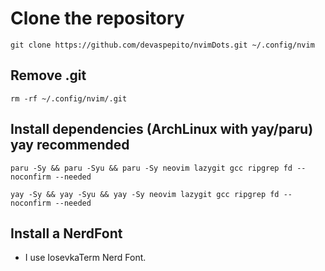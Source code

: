 # Clone the repository
```
git clone https://github.com/devaspepito/nvimDots.git ~/.config/nvim
```

## Remove .git

```
rm -rf ~/.config/nvim/.git
```

## Install dependencies (ArchLinux with yay/paru) yay recommended

```
paru -Sy && paru -Syu && paru -Sy neovim lazygit gcc ripgrep fd --noconfirm --needed
```

```
yay -Sy && yay -Syu && yay -Sy neovim lazygit gcc ripgrep fd --noconfirm --needed
```

## Install a NerdFont

- I use IosevkaTerm Nerd Font.
